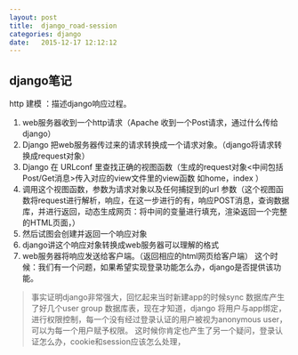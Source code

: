 ```yaml
---
layout: post
title:  django_road-session
categories: django
date:   2015-12-17 12:12:12
---
```


## django笔记
http 建模 ：描述django响应过程。

1. web服务器收到一个http请求（Apache 收到一个Post请求，通过什么传给django）
2. Django 把web服务器传过来的请求转换成一个请求对象。（django将请求转换成request对象）
3. Django 在 URLconf 里查找正确的视图函数（生成的request对象<中间包括Post/Get消息>传入对应的view文件里的view函数  如home，index ）
4. 调用这个视图函数，参数为请求对象以及任何捕捉到的url 参数（这个视图函数将request进行解析，响应，在这一步进行的有，响应POST消息，查询数据库，并进行返回，动态生成网页：将中间的变量进行填充，渲染返回一个完整的HTML页面，）
5. 然后试图会创建并返回一个响应对象
6. django讲这个响应对象转换成web服务器可以理解的格式
7. web服务器将响应发送给客户端。（返回相应的html网页给客户端）
这个时候：我们有一个问题，如果希望实现登录功能怎么办，django是否提供该功能。
>事实证明django非常强大，回忆起来当时新建app的时候sync 数据库产生了好几个user group 数据库表，现在才知道，django 将用户与app绑定，进行权限控制，每一个没有经过登录认证的用户被视为anonymous user，可以为每一个用户赋予权限。
这时候你肯定也产生了另一个疑问，登录认证怎么办，cookie和session应该怎么处理，

